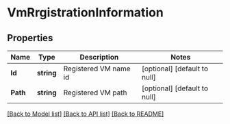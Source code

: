 # VmRrgistrationInformation

## Properties
Name | Type | Description | Notes
------------ | ------------- | ------------- | -------------
**Id** | **string** | Registered VM name id | [optional] [default to null]
**Path** | **string** | Registered VM path | [optional] [default to null]

[[Back to Model list]](README.md#documentation-for-models) [[Back to API list]](README.md#documentation-for-api-endpoints) [[Back to README]](README.md)


